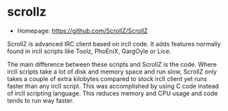 # scrollz

* Homepage: https://github.com/ScrollZ/ScrollZ

ScrollZ is advanced IRC client based on ircII code. It adds features
 normally found in ircII scripts like Toolz, PhoEniX, GargOyle or Lice.

 The main difference between these scripts and ScrollZ is the code. Where
 ircII scripts take a lot of disk and memory space and run slow, ScrollZ
 only takes a couple of extra kilobytes compared to stock ircII client yet
 runs faster than any ircII script. This was accomplished by using C code
 instead of ircII scripting language. This reduces memory and CPU usage and
 code tends to run way faster.
